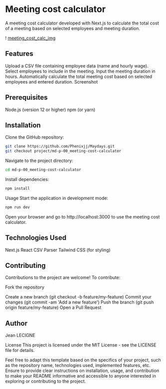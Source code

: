 # Meeting cost calculator

A meeting cost calculator developed with Next.js to calculate the total cost of a meeting based on selected employees and meeting duration.

! [meeting_cost_calc_img](./data/md-p_00_metting-cost-calc-img.png "Calculator")

## Features

Upload a CSV file containing employee data (name and hourly wage).
Select employees to include in the meeting.
Input the meeting duration in hours.
Automatically calculate the total meeting cost based on selected employees and entered duration.
Screenshot

## Prerequisites

Node.js (version 12 or higher)
npm (or yarn)

## Installation
Clone the GitHub repository:

```bash
git clone https://github.com/Phenixjj/Maydays.git
git checkout project/md-p-00_meeting-cost-calculator
```

Navigate to the project directory:

```bash
cd md-p-00_meeting-cost-calculator
```

Install dependencies:

```bash
npm install
```

Usage
Start the application in development mode:

```bash
npm run dev
```

Open your browser and go to http://localhost:3000 to use the meeting cost calculator.

## Technologies Used
Next.js
React
CSV Parser
Tailwind CSS (for styling)

## Contributing
Contributions to the project are welcome! To contribute:

Fork the repository

Create a new branch (git checkout -b feature/my-feature)
Commit your changes (git commit -am 'Add a new feature')
Push the branch (git push origin feature/my-feature)
Open a Pull Request

## Author
Jean LECIGNE

License
This project is licensed under the MIT License - see the LICENSE file for details.

Feel free to adapt this template based on the specifics of your project, such as the repository name, technologies used, implemented features, etc. Ensure to provide clear instructions on installation, usage, and contribution to make your README informative and accessible to anyone interested in exploring or contributing to the project.
